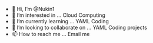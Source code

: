 - 👋 Hi, I’m @Nukin1
- 👀 I’m interested in ... Cloud Computing
- 🌱 I’m currently learning ... YAML Coding 
- 💞️ I’m looking to collaborate on ... YAML Coding projects
- 📫 How to reach me ... Email me 

<!---
Nukin1/Nukin1 is a ✨ special ✨ repository because its `README.md` (this file) appears on your GitHub profile.
You can click the Preview link to take a look at your changes.
--->
